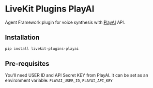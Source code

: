 # LiveKit Plugins PlayAI

Agent Framework plugin for voice synthesis with [PlayAI](https://play.ai/) API.

## Installation

```bash
pip install livekit-plugins-playai
```

## Pre-requisites

You'll need USER ID and API Secret KEY from PlayAI. It can be set as an environment variable: `PLAYAI_USER_ID`, `PLAYAI_API_KEY`
